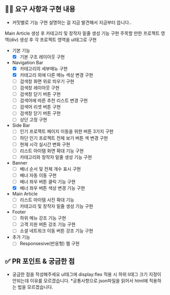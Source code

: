 ## 👩‍💻 요구 사항과 구현 내용
* 커밋별로 기능 구현 설명하는 걸 지금 발견해서 지금부터 씁니다..

Main Article 생성 후 카테고리 및 창작자 밑줄 생성 기능 구현
주목할 만한 프로젝트 영역(div) 생성 후 각 프로젝트 영역을 ul태그로 구현

- 기본 기능
  - [X]  기본 구조 레이아웃 구현
- Navigation Bar
  - [X]  카테고리의 세부메뉴 구현
  - [X]  카테고리 외에 다른 메뉴 색상 변경 구현
  - [ ]  검색창 화면 위로 띄우기 구현
  - [ ]  검색창 레이아웃 구현
  - [ ]  검색창 닫기 버튼 구현
  - [ ]  검색어에 따른 추천 리스트 변경 구현
  - [ ]  검색어 리셋 버튼 구현
  - [ ]  검색창 닫기 버튼 구현
  - [ ]  상단 고정 구현
- Side Bar
  - [ ]  인기 프로젝트 페이지 이동을 위한 버튼 3가지 구현
  - [ ]  하단 인기 프로젝트 전체 보기 버튼 색 변경 구현
  - [ ]  현재 시각 실시간 변화 구현
  - [ ]  리스트 아이템 화면 확대 기능 구현
  - [ ]  카테고리와 창작자 밑줄 생성 기능 구현
- Banner
  - [ ]  배너 순서 및 전체 개수 표시 구현
  - [ ]  배너 자동 이동 구현
  - [ ]  배너 좌우 버튼 클릭 기능 구현
  - [X]  배너 좌우 버튼 색상 변경 기능 구현
- Main Article
  - [ ]  리스트 아이템 사진 확대 기능
  - [ ]  카테고리 및 창작자 밑줄 생성 기능 구현
- Footer
  - [ ]  하위 메뉴 강조 기능 구현
  - [ ]  고객 지원 버튼 강조 기능 구현
  - [ ]  소셜 네트워크 이동 버튼 강조 기능 구현
- 추가 기능
  - [ ]  Responsesive(반응형) 웹 구현

## ✅ PR 포인트 & 궁금한 점
<!-- 리뷰어 분들이 집중적으로 보셨으면 하는 내용을 적어주세요 -->
- 궁금한 점을 작성해주세요
ul태그에 display:flex 적용 시 하위 li태그 크기 지정이 안되는데 이유를 모르겠습니다.
*공통사항으로 json파일을 읽어서 html에 적용하는 법을 모르겠습니다.

